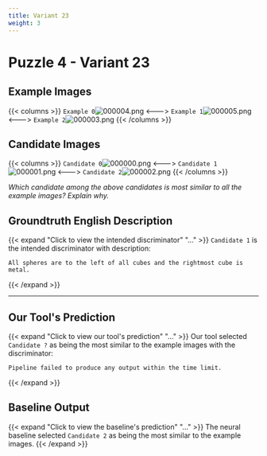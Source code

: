 ```yaml
---
title: Variant 23
weight: 3
---
```


# Puzzle 4 - Variant 23

## Example Images
{{< columns >}}
`Example 0`![000004.png](/clevr-variants/devoicing/fovariant-23/render/images/CLEVR_val_000004.png)
<--->
`Example 1`![000005.png](/clevr-variants/devoicing/fovariant-23/render/images/CLEVR_val_000005.png)
<--->
`Example 2`![000003.png](/clevr-variants/devoicing/fovariant-23/render/images/CLEVR_val_000003.png)
{{< /columns >}}

## Candidate Images
{{< columns >}}
`Candidate 0`![000000.png](/clevr-variants/devoicing/fovariant-23/render/images/CLEVR_val_000000.png)
<--->
`Candidate 1`![000001.png](/clevr-variants/devoicing/fovariant-23/render/images/CLEVR_val_000001.png)
<--->
`Candidate 2`![000002.png](/clevr-variants/devoicing/fovariant-23/render/images/CLEVR_val_000002.png)
{{< /columns >}}

*Which candidate among the above candidates is most similar to all the example images? Explain why.*

## Groundtruth English Description

{{< expand "Click to view the intended discriminator" "..." >}}
`Candidate 1` is the intended discriminator with description:
```plaintext 
All spheres are to the left of all cubes and the rightmost cube is metal.
```
{{< /expand >}}

---



## Our Tool's Prediction

{{< expand "Click to view our tool's prediction" "..." >}}
Our tool selected `Candidate ?` as being the most similar to the example images with the discriminator:
```plaintext
Pipeline failed to produce any output within the time limit.
```
{{< /expand >}}



## Baseline Output

{{< expand "Click to view the baseline's prediction" "..." >}}
The neural baseline selected `Candidate 2` as being the most similar to the example images.
{{< /expand >}}

